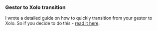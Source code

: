 ### Gestor to Xolo transition

I wrote a detailed guide on how to quickly transition from your gestor to Xolo. So if you decide to do
this - [read it here](#gestor-to-xolo-transition).
